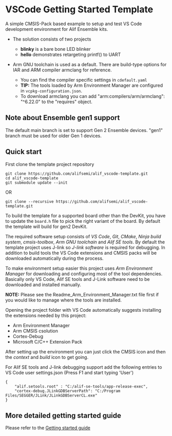 # VSCode Getting Started Template
A simple CMSIS-Pack based example to setup and test VS Code development environment for Alif Ensemble kits.

- The solution consists of two projects
  - **blinky** is a bare bone LED blinker
  - **hello** demonstrates retargeting printf() to UART

- Arm GNU toolchain is used as a default. There are build-type options for IAR and ARM compiler armclang for reference.
  - You can find the compiler specific settings in `cdefault.yaml`
  - **TIP:** The tools loaded by Arm Environment Manager are configured in `vcpkg-configuration.json`.
  - To download armclang you can add "arm:compilers/arm/armclang": "^6.22.0" to the "requires" object.

## Note about Ensemble gen1 support
The default main branch is set to support Gen 2 Ensemble devices. "gen1" branch must be used
for older Gen 1 devices.

## Quick start
First clone the template project repository
```
git clone https://github.com/alifsemi/alif_vscode-template.git
cd alif_vscode-template
git submodule update --init
```
OR
```
git clone --recursive https://github.com/alifsemi/alif_vscode-template.git
```

To build the template for a supported board other than the DevKit, you have to update the `board.h` file to pick the right variant of the board.
By default the template will build for gen2 DevKit.

The required software setup consists of *VS Code*, *Git*, *CMake*, *Ninja build system*, *cmsis-toolbox*, *Arm GNU toolchain* and *Alif SE tools*.
By default the template project uses J-link so *J-link software* is required for debugging.
In addition to build tools the VS Code extensions and CMSIS packs will be downloaded automatically during the process.

To make environment setup easier this project uses *Arm Environment Manager* for downloading and configuring most of the tool dependencies.
Basically only VS Code, Alif SE tools and J-Link software need to be downloaded and installed manually.

**NOTE:** Please see the Readme_Arm_Environment_Manager.txt file first if you would like to manage where the tools are installed.

Opening the project folder with VS Code automatically suggests installing the extensions needed by this project:
- Arm Environment Manager
- Arm CMSIS csolution
- Cortex-Debug
- Microsoft C/C++ Extension Pack

After setting up the environment you can just click the CMSIS icon and then the *context* and *build* icon to get going.

For Alif SE tools and J-link debugging support add the following entries to VS Code user settings.json (Press F1 and start typing 'User')
```
{
    "alif.setools.root" : "C:/alif-se-tools/app-release-exec",
    "cortex-debug.JLinkGDBServerPath": "C:/Program Files/SEGGER/JLink/JLinkGDBServerCL.exe"
}
```

## More detailed getting started guide
Please refer to the [Getting started guide](doc/getting_started.md)
